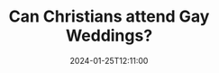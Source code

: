 ---
title: "Can Christians attend Gay Weddings?"
description: "Over at First Things Carl Trueman answers the question of the day 'Can Christians attend Gay Weddings?'"
quote: "In short, attending a gay wedding involves remaining silent when one should speak. It involves a concession on bodily sex that undermines any attempt to hold fast to the importance of the biological distinction between men and women. And it involves approving of a ceremony that makes a mockery of a central New Testament teaching and of Christ himself. That’s a very high price tag for avoiding hurting someone’s feelings. And if Christians still think it worth paying, the future of the church is bleak indeed."
quoteAuthor: "Carl R. Trueman"
anchortext: "American Reformer"
url: "https://www.firstthings.com/web-exclusives/2024/01/can-christians-attend-gay-weddings"
date: 2024-01-25T12:11:00
layout: link
category: link
blockquote: true
youtube: false
tags:
    - wedding
    - lgbt
    - lgtbq
    - gay-marriage
---